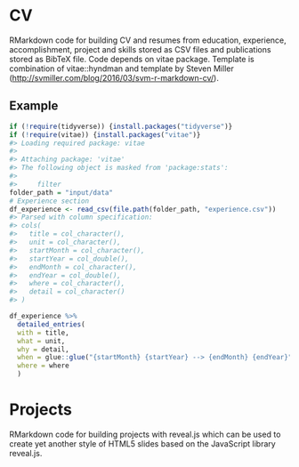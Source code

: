 
<!-- README.md is generated from README.Rmd. Please edit that file -->

# CV

RMarkdown code for building CV and resumes from education, experience,
accomplishment, project and skills stored as CSV files and publications
stored as BibTeX file. Code depends on vitae package. Template is
combination of vitae::hyndman and template by Steven Miller
(<http://svmiller.com/blog/2016/03/svm-r-markdown-cv/>).

## Example

``` r
if (!require(tidyverse)) {install.packages("tidyverse")}
if (!require(vitae)) {install.packages("vitae")}
#> Loading required package: vitae
#> 
#> Attaching package: 'vitae'
#> The following object is masked from 'package:stats':
#> 
#>     filter
folder_path = "input/data"
# Experience section
df_experience <- read_csv(file.path(folder_path, "experience.csv"))
#> Parsed with column specification:
#> cols(
#>   title = col_character(),
#>   unit = col_character(),
#>   startMonth = col_character(),
#>   startYear = col_double(),
#>   endMonth = col_character(),
#>   endYear = col_double(),
#>   where = col_character(),
#>   detail = col_character()
#> )

df_experience %>% 
  detailed_entries(
  with = title,
  what = unit,
  why = detail,
  when = glue::glue("{startMonth} {startYear} --> {endMonth} {endYear}",.na = ""),
  where = where
  )
```

# Projects

RMarkdown code for building projects with reveal.js which can be used to
create yet another style of HTML5 slides based on the JavaScript library
reveal.js.

